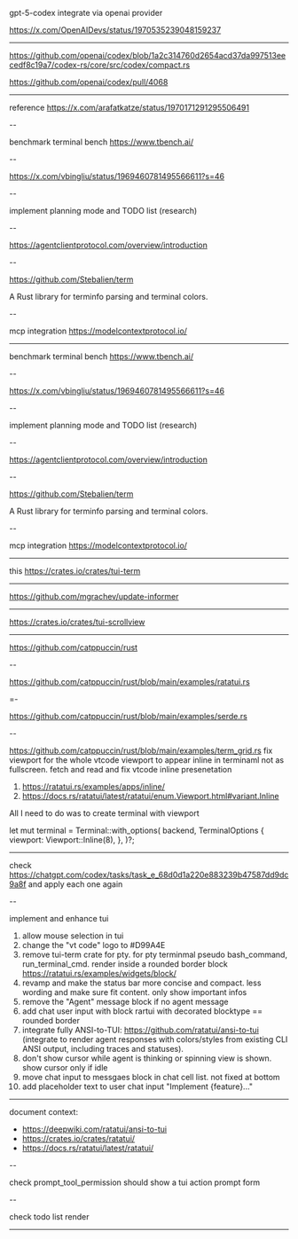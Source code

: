 gpt-5-codex integrate via openai provider

https://x.com/OpenAIDevs/status/1970535239048159237

---

<https://github.com/openai/codex/blob/1a2c314760d2654acd37da997513eecedf8c19a7/codex-rs/core/src/codex/compact.rs>

<https://github.com/openai/codex/pull/4068>

---

reference https://x.com/arafatkatze/status/1970171291295506491

--

benchmark terminal bench
<https://www.tbench.ai/>

--

<https://x.com/vbingliu/status/1969460781495566611?s=46>

--

implement planning mode and TODO list (research)

--

<https://agentclientprotocol.com/overview/introduction>

--

<https://github.com/Stebalien/term>

A Rust library for terminfo parsing and terminal colors.

--

mcp integration
<https://modelcontextprotocol.io/>

---

benchmark terminal bench
<https://www.tbench.ai/>

--

<https://x.com/vbingliu/status/1969460781495566611?s=46>

--

implement planning mode and TODO list (research)

--

<https://agentclientprotocol.com/overview/introduction>

--

<https://github.com/Stebalien/term>

A Rust library for terminfo parsing and terminal colors.

--

mcp integration
<https://modelcontextprotocol.io/>

---

this <https://crates.io/crates/tui-term>

---

<https://github.com/mgrachev/update-informer>

---

<https://crates.io/crates/tui-scrollview>

---

<https://github.com/catppuccin/rust>

--

<https://github.com/catppuccin/rust/blob/main/examples/ratatui.rs>

=-

<https://github.com/catppuccin/rust/blob/main/examples/serde.rs>

--

<https://github.com/catppuccin/rust/blob/main/examples/term_grid.rs>
fix viewport for the whole vtcode viewport to appear inline in terminaml not as fullscreen. fetch and read and fix vtcode inline presenetation

1. <https://ratatui.rs/examples/apps/inline/>
2. <https://docs.rs/ratatui/latest/ratatui/enum.Viewport.html#variant.Inline>

All I need to do was to create terminal with viewport

let mut terminal = Terminal::with_options(
backend,
TerminalOptions {
viewport: Viewport::Inline(8),
},
)?;

---

check <https://chatgpt.com/codex/tasks/task_e_68d0d1a220e883239b47587dd9dc9a8f> and apply each one again

--

implement and enhance tui

1. allow mouse selection in tui
2. change the "vt code" logo to #D99A4E
3. remove tui-term crate for pty. for pty terminmal pseudo bash_command, run_terminal_cmd. render inside a rounded border block <https://ratatui.rs/examples/widgets/block/>
4. revamp and make the status bar more concise and compact. less wording and make sure fit content. only show important infos
5. remove the "Agent" message block if no agent message
6. add chat user input with block rartui with decorated blocktype == rounded border
7. integrate fully ANSI-to-TUI: <https://github.com/ratatui/ansi-to-tui> (integrate to render agent responses with colors/styles from existing CLI ANSI output, including traces and statuses).
8. don't show cursor while agent is thinking or spinning view is shown. show cursor only if idle
9. move chat input to messgaes block in chat cell list. not fixed at bottom
10. add placeholder text to user chat input "Implement {feature}..."

---

document context:

-   <https://deepwiki.com/ratatui/ansi-to-tui>
-   <https://crates.io/crates/ratatui/>
-   <https://docs.rs/ratatui/latest/ratatui/>

--

check prompt_tool_permission should show a tui action prompt form

--

check todo list render

---
